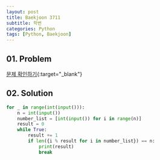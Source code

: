 ```yaml
---
layout: post
title: Baekjoon 3711
subtitle: 학번
categories: Python
tags: [Python, Baekjoon]
---
```


## 01. Problem

[문제 확인하기](https://www.acmicpc.net/problem/3711){:target="_blank"}

## 02. Solution

```Python
for _ in range(int(input())):
    n = int(input())
    number_list = [int(input()) for i in range(n)]
    result = 0
    while True:
        result += 1
        if len({i % result for i in number_list}) == n:
            print(result)
            break
```
